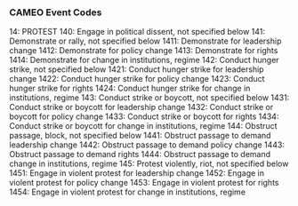 ### CAMEO Event Codes 

14: PROTEST
140: Engage in political dissent, not specified below
141: Demonstrate or rally, not specified below
1411: Demonstrate for leadership change
1412: Demonstrate for policy change
1413: Demonstrate for rights
1414: Demonstrate for change in institutions, regime
142: Conduct hunger strike, not specified below
1421: Conduct hunger strike for leadership change
1422: Conduct hunger strike for policy change
1423: Conduct hunger strike for rights
1424: Conduct hunger strike for change in institutions, regime
143: Conduct strike or boycott, not specified below
1431: Conduct strike or boycott for leadership change
1432: Conduct strike or boycott for policy change
1433: Conduct strike or boycott for rights
1434: Conduct strike or boycott for change in institutions, regime
144: Obstruct passage, block, not specified below
1441: Obstruct passage to demand leadership change
1442: Obstruct passage to demand policy change
1443: Obstruct passage to demand rights
1444: Obstruct passage to demand change in institutions, regime
145: Protest violently, riot, not specified below
1451: Engage in violent protest for leadership change
1452: Engage in violent protest for policy change
1453: Engage in violent protest for rights
1454: Engage in violent protest for change in institutions, regime
